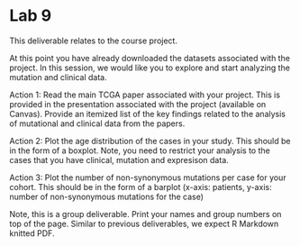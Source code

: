 # Lab 9

This deliverable relates to the course project. 

At this point you have already downloaded the datasets associated with the project. In this session, we would like you to explore and start analyzing the mutation and clinical data. 

Action 1: Read the main TCGA paper associated with your project. This is provided in the presentation associated with the project (available on Canvas). Provide an itemized list of the key findings related to the analysis of mutational and clinical data from the papers. 

Action 2: Plot the age distribution of the cases in your study. This should be in the form of a boxplot. Note, you need to restrict your analysis to the cases that you have clinical, mutation and expresison data. 

Action 3: Plot the number of non-synonymous mutations per case for your cohort. This should be in the form of a barplot (x-axis: patients, y-axis: number of non-synonymous mutations for the case)

Note, this is a group deliverable. Print your names and group numbers on top of the page. Similar to previous deliverables, we expect R Markdown knitted PDF. 
